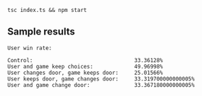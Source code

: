 `tsc index.ts && npm start`

## Sample results

```
User win rate:

Control:                                33.36128%
User and game keep choices:             49.96998%
User changes door, game keeps door:     25.01566%
User keeps door, game changes door:     33.319700000000005%
User and game change door:              33.367180000000005%
```